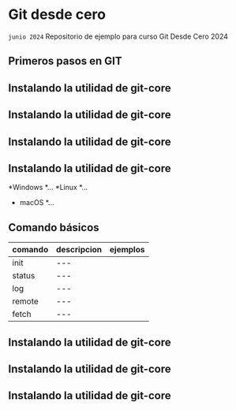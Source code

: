 # Git desde cero
`junio 2024`
Repositorio de ejemplo para curso Git Desde Cero 2024

## Primeros pasos en GIT


## Instalando la utilidad de git-core
## Instalando la utilidad de git-core
## Instalando la utilidad de git-core
## Instalando la utilidad de git-core


*Windows
    *...
*Linux
    *...
* macOS
    *...

## Comando básicos

| comando | descripcion | ejemplos |
| ---- | ---- | ---- |
| init | --- ||
| status | --- ||
| log | --- ||
| remote| --- ||
| fetch | --- ||

## Instalando la utilidad de git-core

## Instalando la utilidad de git-core

## Instalando la utilidad de git-core
